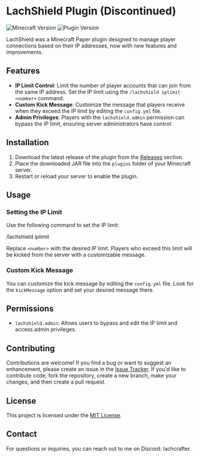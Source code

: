 # LachShield Plugin (Discontinued)

![Minecraft Version](https://img.shields.io/badge/Minecraft-1.20.2-brightgreen.svg)
![Plugin Version](https://img.shields.io/badge/Plugin%20Version-1.2.1-blue.svg)

LachShield was a Minecraft Paper plugin designed to manage player connections based on their IP addresses, now with new features and improvements.

## Features

- **IP Limit Control**: Limit the number of player accounts that can join from the same IP address. Set the IP limit using the `/lachshield iplimit <number>` command.
- **Custom Kick Message**: Customize the message that players receive when they exceed the IP limit by editing the `config.yml` file.
- **Admin Privileges**: Players with the `lachshield.admin` permission can bypass the IP limit, ensuring server administrators have control.

## Installation

1. Download the latest release of the plugin from the [Releases](https://github.com/LachCrafter/LachShield/releases) section.
2. Place the downloaded JAR file into the `plugins` folder of your Minecraft server.
3. Restart or reload your server to enable the plugin.

## Usage

### Setting the IP Limit

Use the following command to set the IP limit:

/lachshield iplimit <number>

Replace `<number>` with the desired IP limit. Players who exceed this limit will be kicked from the server with a customizable message.

### Custom Kick Message

You can customize the kick message by editing the `config.yml` file. Look for the `kickMessage` option and set your desired message there.

## Permissions

- `lachshield.admin`: Allows users to bypass and edit the IP limit and access admin privileges.

## Contributing

Contributions are welcome! If you find a bug or want to suggest an enhancement, please create an issue in the [Issue Tracker](https://github.com/LachCrafter/LachShield/issues). If you'd like to contribute code, fork the repository, create a new branch, make your changes, and then create a pull request.

## License

This project is licensed under the [MIT License](https://github.com/LachCrafter/LachShield/blob/master/LICENSE).

## Contact

For questions or inquiries, you can reach out to me on Discord: lachcrafter.

